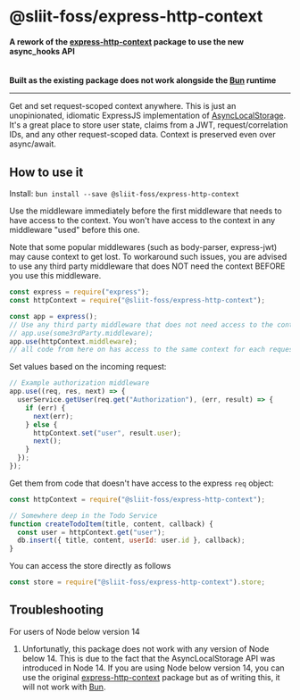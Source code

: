 # @sliit-foss/express-http-context

#### A rework of the [express-http-context](https://www.npmjs.com/package/express-http-context) package to use the new async_hooks API <br><br>

**Built as the existing package does not work alongside the [Bun](https://bun.sh/) runtime**

---

Get and set request-scoped context anywhere. This is just an unopinionated, idiomatic ExpressJS implementation of [AsyncLocalStorage](https://nodejs.org/api/async_context.html#new-asynclocalstorage). It's a great place to store user state, claims from a JWT, request/correlation IDs, and any other request-scoped data. Context is preserved even over async/await.

## How to use it

Install: `bun install --save @sliit-foss/express-http-context`

Use the middleware immediately before the first middleware that needs to have access to the context.
You won't have access to the context in any middleware "used" before this one.

Note that some popular middlewares (such as body-parser, express-jwt) may cause context to get lost.
To workaround such issues, you are advised to use any third party middleware that does NOT need the context
BEFORE you use this middleware.

```js
const express = require("express");
const httpContext = require("@sliit-foss/express-http-context");

const app = express();
// Use any third party middleware that does not need access to the context here, e.g.
// app.use(some3rdParty.middleware);
app.use(httpContext.middleware);
// all code from here on has access to the same context for each request
```

Set values based on the incoming request:

```js
// Example authorization middleware
app.use((req, res, next) => {
  userService.getUser(req.get("Authorization"), (err, result) => {
    if (err) {
      next(err);
    } else {
      httpContext.set("user", result.user);
      next();
    }
  });
});
```

Get them from code that doesn't have access to the express `req` object:

```js
const httpContext = require("@sliit-foss/express-http-context");

// Somewhere deep in the Todo Service
function createTodoItem(title, content, callback) {
  const user = httpContext.get("user");
  db.insert({ title, content, userId: user.id }, callback);
}
```

You can access the store directly as follows

```js
const store = require("@sliit-foss/express-http-context").store;
```

## Troubleshooting

For users of Node below version 14

1. Unfortunatly, this package does not work with any version of Node below 14. This is due to the fact that the AsyncLocalStorage API was introduced in Node 14. If you are using Node below version 14, you can use the original [express-http-context](https://www.npmjs.com/package/express-http-context) package but as of writing this, it will not work with [Bun](https://bun.sh/).

